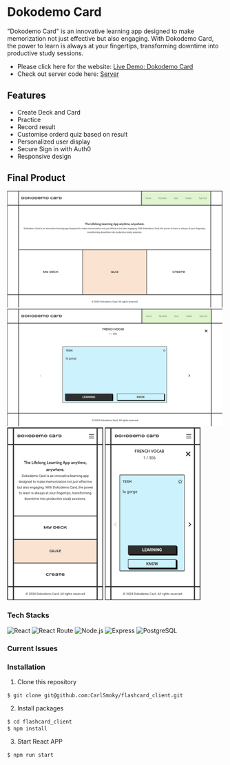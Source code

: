 # Dokodemo Card
"Dokodemo Card" is an innovative learning app designed to make memorization not just effective but also engaging. With Dokodemo Card, the power to learn is always at your fingertips, transforming downtime into productive study sessions.

- Please click here for the website: [Live Demo: Dokodemo Card](https://dokodemocard.vercel.app/)
- Check out server code here: [Server](https://github.com/CarlSmoky/flashcard_server)

## Features
- Create Deck and Card
- Practice
- Record result
- Customise orderd quiz based on result
- Personalized user display
- Secure Sign in with Auth0
- Responsive design

## Final Product
<div>
<img src="https://github.com/CarlSmoky/flashcard_client/blob/main/doc/Dokodemo_Card_home_desktop.png" alt="home desktop image" width="500px">
<img src="https://github.com/CarlSmoky/flashcard_client/blob/main/doc/Dokodemo_Card_quiz_desktop.png" alt="quiz desktop" width="500px">
</div>
<div>
<img src="https://github.com/CarlSmoky/flashcard_client/blob/main/doc/Dokodemo_Card_home_mobile.png" alt="home mobile" height="400px">
<img src="https://github.com/CarlSmoky/flashcard_client/blob/main/doc/Dokodemo_Card_quiz_mobile.png" alt="quiz mobile" height="400px">
</div>


### Tech Stacks
<div>
<img src="https://img.shields.io/badge/React-20232A?style=for-the-badge&logo=react&logoColor=61DAFB" alt="React">
<img src="https://img.shields.io/badge/React_Router-CA4245?style=for-the-badge&logo=react-router&logoColor=white" alt="React Route">
<img src="https://img.shields.io/badge/node.js-6DA55F?style=for-the-badge&logo=node.js&logoColor=white" alt="Node.js">
<img src="https://img.shields.io/badge/express.js-%23404d59.svg?style=for-the-badge&logo=express&logoColor=%2361DAFB" alt="Express">
<img src="https://img.shields.io/badge/postgres-%23316192.svg?style=for-the-badge&logo=postgresql&logoColor=white" alt="PostgreSQL">

</div>

### Current Issues


### Installation
1. Clone this repository
```console
$ git clone git@github.com:CarlSmoky/flashcard_client.git
```

2. Install packages
```console
$ cd flashcard_client
$ npm install
```

3. Start React APP
```console
$ npm run start
```
